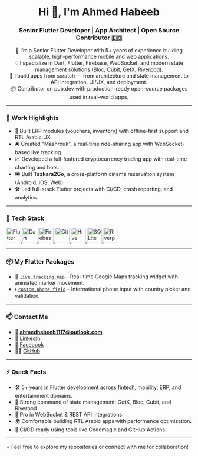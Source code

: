 <h1 align="center">Hi 👋, I'm Ahmed Habeeb</h1>
<h3 align="center">Senior Flutter Developer | App Architect | Open Source Contributor 🇪🇬</h3>

<p align="center">
  🚀 I’m a Senior Flutter Developer with 5+ years of experience building scalable, high-performance mobile and web applications.<br/>
  💡 I specialize in Dart, Flutter, Firebase, WebSocket, and modern state management solutions (Bloc, Cubit, GetX, Riverpod).<br/>
  🧱 I build apps from scratch — from architecture and state management to API integration, UI/UX, and deployment.<br/>
  📦 Contributor on pub.dev with production-ready open-source packages used in real-world apps.
</p>

---

### 💼 Work Highlights

- 🧾 Built ERP modules (vouchers, inventory) with offline-first support and RTL Arabic UX.
- 🚘 Created "Mashrouk", a real-time ride-sharing app with WebSocket-based live tracking.
- 💹 Developed a full-featured cryptocurrency trading app with real-time charting and bots.
- 🎟️ Built **Tazkara2Go**, a cross-platform cinema reservation system (Android, iOS, Web).
- 🛠️ Led full-stack Flutter projects with CI/CD, crash reporting, and analytics.

---

### 🧰 Tech Stack

<p align="left">
  <a href="https://flutter.dev" target="_blank" rel="noreferrer">
    <img src="https://www.vectorlogo.zone/logos/flutterio/flutterio-icon.svg" alt="Flutter" width="40" height="40"/>
  </a>
  <a href="https://dart.dev" target="_blank" rel="noreferrer">
    <img src="https://www.vectorlogo.zone/logos/dartlang/dartlang-icon.svg" alt="Dart" width="40" height="40"/>
  </a>
  <a href="https://firebase.google.com/" target="_blank" rel="noreferrer">
    <img src="https://www.vectorlogo.zone/logos/firebase/firebase-icon.svg" alt="Firebase" width="40" height="40"/>
  </a>
  <a href="https://git-scm.com/" target="_blank" rel="noreferrer">
    <img src="https://www.vectorlogo.zone/logos/git-scm/git-scm-icon.svg" alt="Git" width="40" height="40"/>
  </a>
  <a href="https://pub.dev/packages/hive" target="_blank" rel="noreferrer">
    <img src="https://raw.githubusercontent.com/devicons/devicon/master/icons/hive/hive-original.svg" alt="Hive" width="40" height="40"/>
  </a>
  <a href="https://www.sqlite.org/" target="_blank" rel="noreferrer">
    <img src="https://www.vectorlogo.zone/logos/sqlite/sqlite-icon.svg" alt="SQLite" width="40" height="40"/>
  </a>
  <a href="https://riverpod.dev/" target="_blank" rel="noreferrer">
    <img src="https://raw.githubusercontent.com/RafaelBarbosatec/riverpod_graphql/main/assets/riverpod_logo.png" alt="Riverpod" width="40" height="40"/>
  </a>
</p>

---

### 📦 My Flutter Packages

- 📍 [`live_tracking_map`](https://pub.dev/packages/live_tracking_map) – Real-time Google Maps tracking widget with animated marker movement.
- 📞 [`custom_phone_field`](https://pub.dev/packages/custom_phone_field) – International phone input with country picker and validation.

---

### 📫 Contact Me

- 📧 **ahmedhabeeb1117@outlook.com**
- 💼 [LinkedIn](https://linkedin.com/in/ahmedhabeeb1117)
- 📘 [Facebook](https://fb.com/ahmedhabeeb1113)
- 🧑‍💻 [GitHub](https://github.com/ahmed-habeeb)

---

### ⚡ Quick Facts

- 🛠️ 5+ years in Flutter development across fintech, mobility, ERP, and entertainment domains.
- 🧠 Strong command of state management: GetX, Bloc, Cubit, and Riverpod.
- 🔌 Pro in WebSocket & REST API integrations.
- 🌍 Comfortable building RTL Arabic apps with performance optimization.
- 🚀 CI/CD ready using tools like Codemagic and GitHub Actions.

---

⭐ Feel free to explore my repositories or connect with me for collaboration!
